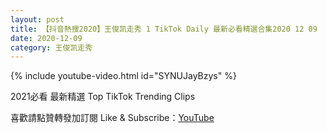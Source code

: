 ```yaml
---
layout: post
title: 【抖音熱搜2020】王俊凯走秀 1 TikTok Daily 最新必看精選合集2020 12 09
date: 2020-12-09
category: 王俊凯走秀
---
```


{% include youtube-video.html id="SYNUJayBzys" %}

2021必看 最新精選 Top TikTok Trending Clips

喜歡請點贊轉發加訂閱 Like & Subscribe：[YouTube](https://www.youtube.com/channel/UCAoR7VcanIPd04uEq_GIylA/videos)

